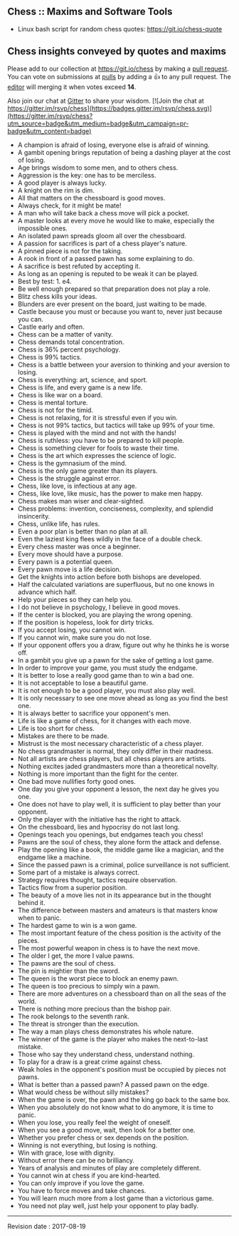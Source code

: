 ## Chess :: Maxims and Software Tools

- Linux bash script for random chess quotes: https://git.io/chess-quote


## Chess insights conveyed by quotes and maxims

Please add to our collection at https://git.io/chess by making a [pull request].
You can vote on submissions at [pulls] by adding a :+1: to any pull request.
The [editor] will merging it when votes exceed **14**.

Also join our chat at [Gitter] to share your wisdom.
[![Join the chat at https://gitter.im/rsvp/chess](https://badges.gitter.im/rsvp/chess.svg)](https://gitter.im/rsvp/chess?utm_source=badge&utm_medium=badge&utm_campaign=pr-badge&utm_content=badge)


* A champion is afraid of losing, everyone else is afraid of winning.
* A gambit opening brings reputation of being a dashing player at the cost of losing.
* Age brings wisdom to some men, and to others chess.
* Aggression is the key: one has to be merciless.
* A good player is always lucky.
* A knight on the rim is dim.
* All that matters on the chessboard is good moves.
* Always check, for it might be mate!
* A man who will take back a chess move will pick a pocket.
* A master looks at every move he would like to make, especially the impossible ones.
* An isolated pawn spreads gloom all over the chessboard.
* A passion for sacrifices is part of a chess player's nature.
* A pinned piece is not for the taking.
* A rook in front of a passed pawn has some explaining to do.
* A sacrifice is best refuted by accepting it.
* As long as an opening is reputed to be weak it can be played.
* Best by test: 1. e4.
* Be well enough prepared so that preparation does not play a role.
* Blitz chess kills your ideas.
* Blunders are ever present on the board, just waiting to be made.
* Castle because you must or because you want to, never just because you can.
* Castle early and often.
* Chess can be a matter of vanity.
* Chess demands total concentration.
* Chess is 36% percent psychology.
* Chess is 99% tactics.
* Chess is a battle between your aversion to thinking and your aversion to losing.
* Chess is everything: art, science, and sport.
* Chess is life, and every game is a new life.
* Chess is like war on a board.
* Chess is mental torture.
* Chess is not for the timid.
* Chess is not relaxing, for it is stressful even if you win.
* Chess is not 99% tactics, but tactics will take up 99% of your time.
* Chess is played with the mind and not with the hands!
* Chess is ruthless: you have to be prepared to kill people.
* Chess is something clever for fools to waste their time.
* Chess is the art which expresses the science of logic.
* Chess is the gymnasium of the mind.
* Chess is the only game greater than its players.
* Chess is the struggle against error.
* Chess, like love, is infectious at any age.
* Chess, like love, like music, has the power to make men happy.
* Chess makes man wiser and clear-sighted.
* Chess problems: invention, conciseness, complexity, and splendid insincerity.
* Chess, unlike life, has rules.
* Even a poor plan is better than no plan at all.
* Even the laziest king flees wildly in the face of a double check.
* Every chess master was once a beginner.
* Every move should have a purpose.
* Every pawn is a potential queen.
* Every pawn move is a life decision.
* Get the knights into action before both bishops are developed.
* Half the calculated variations are superfluous, but no one knows in advance which half.
* Help your pieces so they can help you.
* I do not believe in psychology, I believe in good moves.
* If the center is blocked, you are playing the wrong opening.
* If the position is hopeless, look for dirty tricks.
* If you accept losing, you cannot win.
* If you cannot win, make sure you do not lose.
* If your opponent offers you a draw, figure out why he thinks he is worse off.
* In a gambit you give up a pawn for the sake of getting a lost game.
* In order to improve your game, you must study the endgame.
* It is better to lose a really good game than to win a bad one.
* It is not acceptable to lose a beautiful game.
* It is not enough to be a good player, you must also play well.
* It is only necessary to see one move ahead as long as you find the best one.
* It is always better to sacrifice your opponent's men.
* Life is like a game of chess, for it changes with each move.
* Life is too short for chess.
* Mistakes are there to be made.
* Mistrust is the most necessary characteristic of a chess player.
* No chess grandmaster is normal, they only differ in their madness.
* Not all artists are chess players, but all chess players are artists.
* Nothing excites jaded grandmasters more than a theoretical novelty.
* Nothing is more important than the fight for the center.
* One bad move nullifies forty good ones.
* One day you give your opponent a lesson, the next day he gives you one.
* One does not have to play well, it is sufficient to play better than your opponent.
* Only the player with the initiative has the right to attack.
* On the chessboard, lies and hypocrisy do not last long.
* Openings teach you openings, but endgames teach you chess!
* Pawns are the soul of chess, they alone form the attack and defense.
* Play the opening like a book, the middle game like a magician, and the endgame like a machine.
* Since the passed pawn is a criminal, police surveillance is not sufficient.
* Some part of a mistake is always correct.
* Strategy requires thought, tactics require observation.
* Tactics flow from a superior position.
* The beauty of a move lies not in its appearance but in the thought behind it.
* The difference between masters and amateurs is that masters know when to panic.
* The hardest game to win is a won game.
* The most important feature of the chess position is the activity of the pieces.
* The most powerful weapon in chess is to have the next move.
* The older I get, the more I value pawns.
* The pawns are the soul of chess.
* The pin is mightier than the sword.
* The queen is the worst piece to block an enemy pawn.
* The queen is too precious to simply win a pawn.
* There are more adventures on a chessboard than on all the seas of the world.
* There is nothing more precious than the bishop pair.
* The rook belongs to the seventh rank.
* The threat is stronger than the execution.
* The way a man plays chess demonstrates his whole nature.
* The winner of the game is the player who makes the next-to-last mistake.
* Those who say they understand chess, understand nothing.
* To play for a draw is a great crime against chess.
* Weak holes in the opponent's position must be occupied by pieces not pawns.
* What is better than a passed pawn? A passed pawn on the edge.
* What would chess be without silly mistakes?
* When the game is over, the pawn and the king go back to the same box.
* When you absolutely do not know what to do anymore, it is time to panic.
* When you lose, you really feel the weight of oneself.
* When you see a good move, wait, then look for a better one.
* Whether you prefer chess or sex depends on the position.
* Winning is not everything, but losing is nothing.
* Win with grace, lose with dignity.
* Without error there can be no brilliancy.
* Years of analysis and minutes of play are completely different.
* You cannot win at chess if you are kind-hearted.
* You can only improve if you love the game.
* You have to force moves and take chances.
* You will learn much more from a lost game than a victorious game.
* You need not play well, just help your opponent to play badly.


---

Revision date : 2017-08-19

[chess]:        https://git.io/chess "Shortcut to rsvp/chess"
[editor]:       https://rsvp.github.com "Adriano rsvp.github.com"
[Gitter]:       https://gitter.im/rsvp/chess "Gitter rsvp/chess"
[pulls]:        https://github.com/rsvp/chess/pulls "Pulls for rsvp/chess"
[pull request]: https://help.github.com/articles/using-pull-requests/ "Pull request"
[wiki]:         https://github.com/rsvp/chess/wiki  "Wiki for rsvp/chess"
